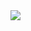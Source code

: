 <img src="https://capsule-render.vercel.app/api?type=venom&height=200&color=gradient&customColorList=4,6,30&text=MyeongSik's%20Gitbub&fontColor=232323&fontSize=55&textBg=false&animation=fadeIn&descAlignY=50&descAlign=50&fontAlignY=55&reversal=false&fontAlign=50&desc=Welcome😄&descAlignY=67&descSize=15"/>
<!--
**jmsyaya/jmsyaya** is a ✨ _special_ ✨ repository because its `README.md` (this file) appears on your GitHub profile.

Here are some ideas to get you started:

- 🔭 I’m currently working on ...
- 🌱 I’m currently learning ...
- 👯 I’m looking to collaborate on ...
- 🤔 I’m looking for help with ...
- 💬 Ask me about ...
- 📫 How to reach me: ...
- 😄 Pronouns: ...
- ⚡ Fun fact: ...
-->
